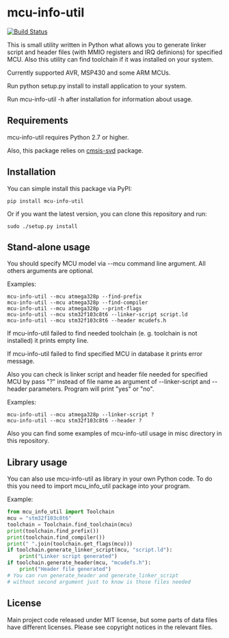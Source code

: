 # mcu-info-util

[![Build Status](https://travis-ci.org/KivApple/mcu-info-util.svg?branch=master)](https://travis-ci.org/KivApple/mcu-info-util)

This is small utility written in Python what allows you to generate
linker script and header files (with MMIO registers and IRQ definions)
for specified MCU. Also this utility can find toolchain if it was
installed on your system.

Currently supported AVR, MSP430 and some ARM MCUs.

Run python setup.py install to install application to your system.

Run mcu-info-util -h after installation for information about usage.

## Requirements

mcu-info-util requires Python 2.7 or higher.

Also, this package relies on [cmsis-svd](https://github.com/posborne/cmsis-svd) package.

## Installation

You can simple install this package via PyPI:

    pip install mcu-info-util

Or if you want the latest version, you can clone this repository and run:

    sudo ./setup.py install

## Stand-alone usage

You should specify MCU model via --mcu command line argument.
All others arguments are optional.

Examples:

    mcu-info-util --mcu atmega328p --find-prefix
    mcu-info-util --mcu atmega328p --find-compiler
    mcu-info-util --mcu atmega328p --print-flags
    mcu-info-util --mcu stm32f103c8t6 --linker-script script.ld
    mcu-info-util --mcu stm32f103c8t6 --header mcudefs.h

If mcu-info-util failed to find needed toolchain (e. g. toolchain is not installed) it prints empty line.

If mcu-info-util failed to find specified MCU in database it prints error message.

Also you can check is linker script and header file needed for specified MCU by pass "?" instead of file name as argument of --linker-script and --header parameters. Program will print "yes" or "no". 

Examples:

    mcu-info-util --mcu atmega328p --linker-script ?
    mcu-info-util --mcu stm32f103c8t6 --header ?

Also you can find some examples of mcu-info-util usage in misc directory in this repository.

## Library usage

You can also use mcu-info-util as library in your own Python code. To do this you need to import
mcu_info_util package into your program.

Example:

```python
from mcu_info_util import Toolchain
mcu = "stm32f103c8t6"
toolchain = Toolchain.find_toolchain(mcu)
print(toolchain.find_prefix())
print(toolchain.find_compiler())
print(" ".join(toolchain.get_flags(mcu)))
if toolchain.generate_linker_script(mcu, "script.ld"):
    print("Linker script generated")
if toolchain.generate_header(mcu, "mcudefs.h"):
    print("Header file generated")
# You can run generate_header and generate_linker_script
# without second argument just to know is those files needed
```

## License

Main project code released under MIT license, but some parts of data files
have different licenses. Please see copyright notices in the relevant files.

